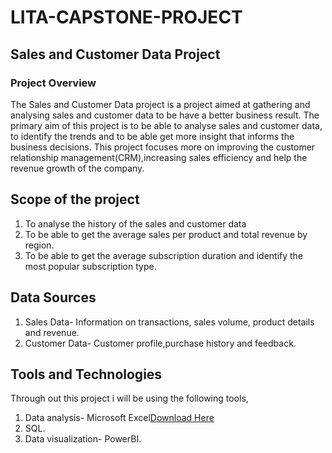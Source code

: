 # LITA-CAPSTONE-PROJECT

## Sales and Customer Data Project

### Project Overview
The Sales and Customer Data project is a project aimed at gathering and analysing sales and customer data to be have a better business result. The primary aim of this project is to be able to analyse sales and customer data, to identify the trends and to be able get more insight that informs the business decisions. This project focuses more on improving the customer relationship management(CRM),increasing sales efficiency and help the revenue growth of the company.

## Scope of the project
1. To analyse the history of the sales and customer data
2. To be able to get the average sales per product and total revenue by region.
3. To be able to get the average subscription duration and identify the most popular subscription type.

## Data Sources
1. Sales Data- Information on transactions, sales volume, product details and revenue.
2. Customer Data- Customer profile,purchase history and feedback.

## Tools and Technologies
Through out this project i will be using the following tools,
1. Data analysis- Microsoft Excel[Download Here](https://1drv.ms/x/c/2bde39261423f390/EXul9CxndSZAo-FpB2wWV-QBe-u64ER1OeEZml0JpAcE0A?e=pqppAf )
2. SQL.
3. Data visualization- PowerBI.
